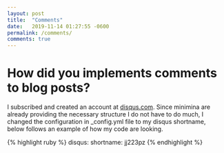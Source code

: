 ```yaml
---
layout: post
title:  "Comments"
date:   2019-11-14 01:27:55 -0600
permalink: /comments/
comments: true
---
```

# How did you implements comments to blog posts?

I subscribed and created an account at [disqus.com](http://www.disqus.com). Since minimina are already providing the necessary structure I do not have to do much, I changed the configuration in _config.yml file to my disqus shortname, below follows an example of how my code are looking.

{% highlight ruby %}
disqus: 
    shortname: jj223pz
{% endhighlight %}





